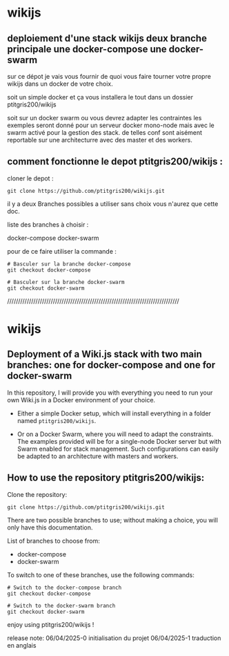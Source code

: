 # wikijs
## deploiement d'une stack wikijs deux branche principale une docker-compose une docker-swarm


sur ce dépot je vais vous fournir de quoi vous faire tourner votre propre wikijs dans un docker de votre choix. 

soit un simple docker et ça vous installera le tout dans un dossier ptitgris200/wikijs

soit sur un docker swarm ou vous devrez adapter les contraintes les exemples seront donné pour un serveur docker mono-node mais avec le swarm activé pour la gestion des stack. 
de telles conf sont aisément reportable sur une architecturre avec des master et des workers. 

## comment fonctionne le depot ptitgris200/wikijs :
cloner le depot : 

```
git clone https://github.com/ptitgris200/wikijs.git

```

il y a deux Branches possibles a utiliser sans choix vous n'aurez que cette doc.

liste des branches à choisir :

docker-compose
docker-swarm

pour de ce faire utiliser la commande : 

```
# Basculer sur la branche docker-compose
git checkout docker-compose

# Basculer sur la branche docker-swarm
git checkout docker-swarm
```

///////////////////////////////////////////////////////////////////////////////
# wikijs
## Deployment of a Wiki.js stack with two main branches: one for docker-compose and one for docker-swarm

In this repository, I will provide you with everything you need to run your own Wiki.js in a Docker environment of your choice.

- Either a simple Docker setup, which will install everything in a folder named `ptitgris200/wikijs`.

- Or on a Docker Swarm, where you will need to adapt the constraints. The examples provided will be for a single-node Docker server but with Swarm enabled for stack management. Such configurations can easily be adapted to an architecture with masters and workers.

## How to use the repository ptitgris200/wikijs:
Clone the repository:


```
git clone https://github.com/ptitgris200/wikijs.git

```


There are two possible branches to use; without making a choice, you will only have this documentation.

List of branches to choose from:

- docker-compose
- docker-swarm

To switch to one of these branches, use the following commands:


```
# Switch to the docker-compose branch
git checkout docker-compose

# Switch to the docker-swarm branch
git checkout docker-swarm
```


enjoy using ptitgris200/wikijs !


















release note: 
06/04/2025-0 initialisation du projet
06/04/2025-1 traduction en anglais

